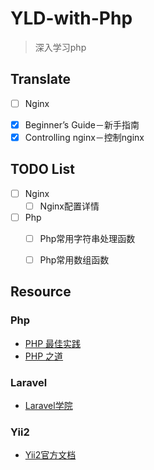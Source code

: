 # YLD-with-Php
>深入学习php

## Translate
+ [ ] Nginx
 - [x] Beginner’s Guide－新手指南
 - [x] Controlling nginx－控制nginx

## TODO List
+ [ ] Nginx
  - [ ] Nginx配置详情

+ [ ] Php
  - [ ] Php常用字符串处理函数
  - [ ] Php常用数组函数
  
  
## Resource

### Php
+ [PHP 最佳实践](http://phpbestpractices.justjavac.com/)
+ [PHP 之道](http://laravel-china.github.io/php-the-right-way/)

### Laravel
+ [Laravel学院](http://laravelacademy.org/)

### Yii2
+ [Yii2官方文档](http://www.yiichina.com/doc/guide/2.0)